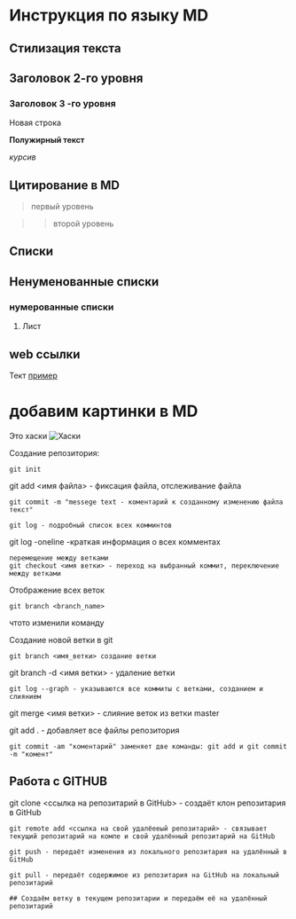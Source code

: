 # Инструкция по языку MD

## Стилизация текста

## Заголовок 2-го уровня

### Заголовок 3 -го уровня

Новая строка

**Полужирный текст**

*курсив*

## Цитирование в MD

> первый уровень

>> второй уровень

## Списки

## Ненуменованные списки

### нумерованные списки

1. Лист

## web ссылки

Тект [пример](http.example.com "всплывающая подсказка")

# добавим картинки в MD
Это хаски
![Хаски](Tim.jpg)

Создание репозитория:

```ch
git init
```
git add <имя файла> - фиксация файла, отслеживание файла

```
git commit -m "messege text - коментарий к созданному изменению файла текст"
```

```
git log - подробный список всех комминтов 
```

git log -oneline -краткая информация о всех комментах
```
перемещение между ветками
git checkout <имя ветки> - переход на выбранный коммит, переключение между ветками
```
Отображение всех веток
```
git branch <branch_name>
```

чтото изменили команду

Создание новой ветки в git
```
git branch <имя_ветки> создание ветки 
```
git branch -d <имя ветки> - удаление ветки
```
git log --graph - указываются все коммиты с ветками, созданием и слиянием
```
git merge <имя ветки> - слияние веток из ветки master

git  add .  - добавляет все файлы репозитория
```
git commit -am "коментарий" заменяет две команды: git add и git commit -m "комент"
```
## Работа с GITHUB

git clone <ссылка на репозитарий в GitHub> - создаёт клон репозитария в GitHub
```
git remote add <ссылка на свой удалёееый репозитарий> - связывает текущий репозитарий на компе и свой удалённый репозитарий на GitHub
```
```
git push - передаёт изменения из локального репозитария на удалённый в GitHub
```
```
git pull - передаёт содержимое из репозитария на GitHub на локальный репозитарий

## Создаём ветку в текущем репозитарии и передаём её на удалённый репозитарий

